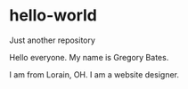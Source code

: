 # hello-world
Just another repository

Hello everyone.  My name is Gregory Bates.

I am from Lorain, OH.  I am a website designer.
